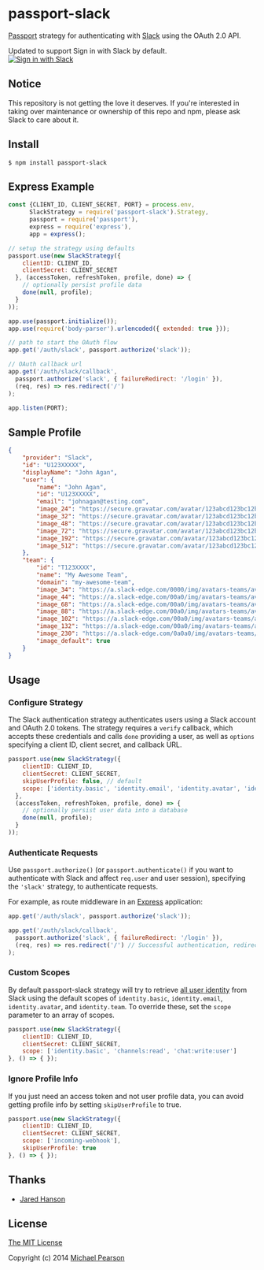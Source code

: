 # passport-slack

[Passport](https://github.com/jaredhanson/passport) strategy for authenticating
with [Slack](https://slack.com) using the OAuth 2.0 API.

Updated to support Sign in with Slack by default.<br>
[![Sign in with Slack](https://a.slack-edge.com/accd8/img/sign_in_with_slack.png)](https://api.slack.com/docs/sign-in-with-slack#identify_users_and_their_teams)

## Notice

This repository is not getting the love it deserves. If you're interested in taking over maintenance or ownership of this repo and npm, please ask Slack to care about it.

## Install
```shell
$ npm install passport-slack
```

## Express Example
```js
const {CLIENT_ID, CLIENT_SECRET, PORT} = process.env,
      SlackStrategy = require('passport-slack').Strategy,
      passport = require('passport'),
      express = require('express'),
      app = express();

// setup the strategy using defaults 
passport.use(new SlackStrategy({
    clientID: CLIENT_ID,
    clientSecret: CLIENT_SECRET
  }, (accessToken, refreshToken, profile, done) => {
    // optionally persist profile data
    done(null, profile);
  }
));

app.use(passport.initialize());
app.use(require('body-parser').urlencoded({ extended: true }));

// path to start the OAuth flow
app.get('/auth/slack', passport.authorize('slack'));

// OAuth callback url
app.get('/auth/slack/callback', 
  passport.authorize('slack', { failureRedirect: '/login' }),
  (req, res) => res.redirect('/')
);

app.listen(PORT);
```

## Sample Profile
```json
{
    "provider": "Slack",
    "id": "U123XXXXX",
    "displayName": "John Agan",
    "user": {
        "name": "John Agan",
        "id": "U123XXXXX",
        "email": "johnagan@testing.com",
        "image_24": "https://secure.gravatar.com/avatar/123abcd123bc12b3c.jpg?s=24&d=https%3A%2F%2Fa.slack-edge.com%2F66f9%2Fimg%2Favatars%2Fava_0000-24.png",
        "image_32": "https://secure.gravatar.com/avatar/123abcd123bc12b3c.jpg?s=32&d=https%3A%2F%2Fa.slack-edge.com%2F66f9%2Fimg%2Favatars%2Fava_0000-32.png",
        "image_48": "https://secure.gravatar.com/avatar/123abcd123bc12b3c.jpg?s=48&d=https%3A%2F%2Fa.slack-edge.com%2F66f9%2Fimg%2Favatars%2Fava_0000-48.png",
        "image_72": "https://secure.gravatar.com/avatar/123abcd123bc12b3c.jpg?s=72&d=https%3A%2F%2Fa.slack-edge.com%2F66f9%2Fimg%2Favatars%2Fava_0000-72.png",
        "image_192": "https://secure.gravatar.com/avatar/123abcd123bc12b3c.jpg?s=192&d=https%3A%2F%2Fa.slack-edge.com%2F7fa9%2Fimg%2Favatars%2Fava_0000-192.png",
        "image_512": "https://secure.gravatar.com/avatar/123abcd123bc12b3c.jpg?s=512&d=https%3A%2F%2Fa.slack-edge.com%2F7fa9%2Fimg%2Favatars%2Fava_0000-512.png"
    },
    "team": {
        "id": "T123XXXX",
        "name": "My Awesome Team",
        "domain": "my-awesome-team",
        "image_34": "https://a.slack-edge.com/0000/img/avatars-teams/ava_0000-00.png",
        "image_44": "https://a.slack-edge.com/00a0/img/avatars-teams/ava_0000-00.png",
        "image_68": "https://a.slack-edge.com/00a0/img/avatars-teams/ava_0000-00.png",
        "image_88": "https://a.slack-edge.com/00a0/img/avatars-teams/ava_0000-00.png",
        "image_102": "https://a.slack-edge.com/00a0/img/avatars-teams/ava_0000-000.png",
        "image_132": "https://a.slack-edge.com/00a0/img/avatars-teams/ava_0000-000.png",
        "image_230": "https://a.slack-edge.com/0a0a0/img/avatars-teams/ava_0000-000.png",
        "image_default": true
    }
}

```

## Usage

### Configure Strategy

The Slack authentication strategy authenticates users using a Slack
account and OAuth 2.0 tokens.  The strategy requires a `verify` callback, which
accepts these credentials and calls `done` providing a user, as well as
`options` specifying a client ID, client secret, and callback URL.

```js
passport.use(new SlackStrategy({
    clientID: CLIENT_ID,
    clientSecret: CLIENT_SECRET,
    skipUserProfile: false, // default
    scope: ['identity.basic', 'identity.email', 'identity.avatar', 'identity.team'] // default
  },
  (accessToken, refreshToken, profile, done) => {
    // optionally persist user data into a database
    done(null, profile);
  }
));
```

### Authenticate Requests

Use `passport.authorize()` (or `passport.authenticate()` if you want to authenticate with Slack and affect `req.user` and user session), specifying the `'slack'` strategy, to
authenticate requests.

For example, as route middleware in an [Express](http://expressjs.com/)
application:

```js
app.get('/auth/slack', passport.authorize('slack'));

app.get('/auth/slack/callback',
  passport.authorize('slack', { failureRedirect: '/login' }),
  (req, res) => res.redirect('/') // Successful authentication, redirect home.
);
```

### Custom Scopes
By default passport-slack strategy will try to retrieve [all user identity](https://api.slack.com/methods/users.identity) from Slack using the default scopes of `identity.basic`, `identity.email`, `identity.avatar`, and `identity.team`. To override these, set the `scope` parameter to an array of scopes.

```js
passport.use(new SlackStrategy({
	clientID: CLIENT_ID,
	clientSecret: CLIENT_SECRET,
	scope: ['identity.basic', 'channels:read', 'chat:write:user']
}, () => { });
```

### Ignore Profile Info
If you just need an access token and not user profile data, you can avoid getting profile info by setting `skipUserProfile` to true.
```js
passport.use(new SlackStrategy({
	clientID: CLIENT_ID,
	clientSecret: CLIENT_SECRET,
	scope: ['incoming-webhook'],
	skipUserProfile: true
}, () => { });
```

## Thanks

  - [Jared Hanson](http://github.com/jaredhanson)

## License

[The MIT License](http://opensource.org/licenses/MIT)

Copyright (c) 2014 [Michael Pearson](http://github.com/mjpearson)
